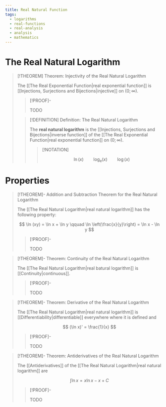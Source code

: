 ```yaml
---
title: Real Natural Function
tags:
  - logarithms
  - real-functions
  - real-analysis
  - analysis
  - mathematics
---
```


# The Real Natural Logarithm

>[!THEOREM] Theorem: Injectivity of the Real Natural Logarithm
>
>The [[The Real Exponential Function|real exponential function]] is [[Injections, Surjections and Bijections|injective]] on $(0; \infty)$.
>
>>[!PROOF]-
>>
>>TODO
>>
>
>>[!DEFINITION] Definition: The Real Natural Logarithm
>>
>>The **real natural logarithm** is the [[Injections, Surjections and Bijections|inverse function]] of the [[The Real Exponential Function|real exponential function]] on $(0; \infty)$.
>>
>>>[!NOTATION]
>>>
>>>$$
>>>\ln(x) \qquad \log_\mathrm{e}(x) \qquad \log(x)
>>>$$
>>>
>>
>

# Properties

>[!THEOREM]- Addition and Subtraction Theorem for the Real Natural Logarithm
>
>The [[The Real Natural Logarithm|real natural logarithm]] has the following property:
>
>$$
>\ln (xy) = \ln x + \ln y \qquad \ln \left(\frac{x}{y}\right) = \ln x - \ln y
>$$
>
>>[!PROOF]-
>>
>>TODO
>>
>

>[!THEOREM]- Theorem: Continuity of the Real Natural Logarithm
>
>The [[The Real Natural Logarithm|real batural logarithm]] is [[Continuity|continuous]].
>
>>[!PROOF]-
>>
>>TODO
>>
>

>[!THEOREM]- Theorem: Derivative of the Real Natural Logarithm
>
>The [[The Real Natural Logarithm|real natural logarithm]] is  [[Differentiability|differentiable]] everywhere where it is defined and
>
>$$
>(\ln x)' = \frac{1}{x}
>$$
>
>>[!PROOF]-
>>
>>TODO
>>
>

>[!THEOREM]- Theorem: Antiderivatives of the Real Natural Logarithm
>
>The [[Antiderivatives]] of the [[The Real Natural Logarithm|real natural logarithm]] are
>
>$$
>\int \ln x = x \ln x - x + C
>$$
>
>>[!PROOF]-
>>
>>TODO
>>
>

